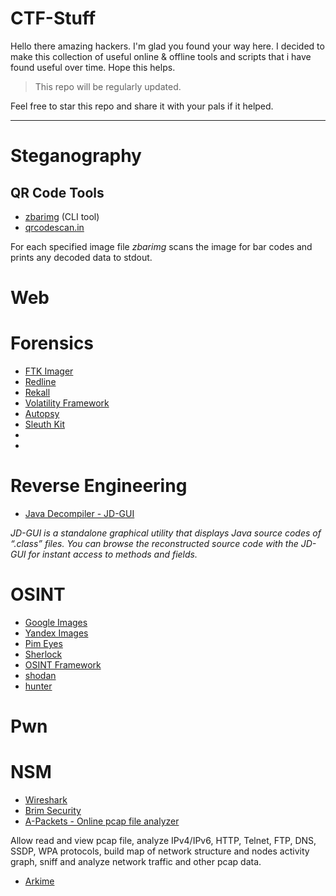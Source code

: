 # CTF-Stuff

Hello there amazing hackers. I'm glad you found your way here. I decided to make this collection of useful online & offline tools and scripts that i have found useful over time. Hope this helps. 


> This repo will be regularly updated.

Feel free to star this repo and share it with your pals if it helped.

----------

# Steganography

## QR Code Tools

- [zbarimg](https://www.systutorials.com/docs/linux/man/1-zbarimg/) (CLI tool)
- [qrcodescan.in](https://qrcodescan.in/)

For each specified image file _zbarimg_ scans the image for bar codes and prints any decoded data to stdout.

# Web

# Forensics

- [FTK Imager](https://accessdata.com/product-download/ftk-imager-version-4-5)
- [Redline](https://www.fireeye.com/services/freeware/redline.html)
- [Rekall](https://github.com/google/rekall)
- [Volatility Framework](https://www.volatilityfoundation.org/)
- [Autopsy](https://www.autopsy.com/download/)
- [Sleuth Kit](https://www.sleuthkit.org/sleuthkit/)
- []()
- 
# Reverse Engineering

- [Java Decompiler - JD-GUI](http://java-decompiler.github.io/)


_JD-GUI is a standalone graphical utility that displays Java source codes of “.class” files. You can browse the reconstructed source code with the JD-GUI for instant access to methods and fields._ 

# OSINT
- [Google Images](https://www.google.com/imghp)
- [Yandex Images](https://yandex.com/images/)
- [Pim Eyes](https://pimeyes.com/en)
- [Sherlock](https://github.com/sherlock-project/sherlock)
- [OSINT Framework](https://osintframework.com)
- [shodan](https://shodan.io)
- [hunter](https://hunter.io)

# Pwn

# NSM

- [Wireshark](https://www.wireshark.org/download.html)
- [Brim Security](https://www.brimdata.io/)
- [A-Packets - Online pcap file analyzer](https://apackets.com/)

Allow read and view pcap file, analyze IPv4/IPv6, HTTP, Telnet, FTP, DNS, SSDP, WPA protocols, build map of network structure and nodes activity graph, sniff and analyze network traffic and other pcap data.
- [Arkime](https://arkime.com/)

